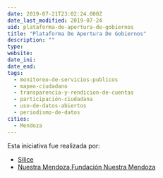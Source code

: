 ```yaml
---
date: 2019-07-21T23:02:24.000Z
date_last_modified: 2019-07-24
uid: plataforma-de-apertura-de-gobiernos
title: "Plataforma De Apertura De Gobiernos"
description: ""
type: 
website: 
date_ini: 
date_end: 
tags:
  - monitoreo-de-servicios-publicos
  - mapeo-ciudadano
  - transparencia-y-rendicion-de-cuentas
  - participación-ciudadana
  - uso-de-datos-abiertos
  - periodismo-de-datos
cities: 
  - Mendoza
---
```


Esta iniciativa fue realizada por:

- [Silice](/organizaciones/silice)
- [Nuestra Mendoza,Fundación Nuestra Mendoza](/organizaciones/nuestra-mendoza-fundacion-nuestra-mendoza)
